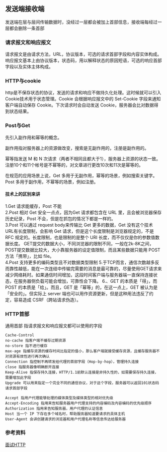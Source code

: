 ## 发送端接收端
发送端在层与层间传输数据时，没经过一层都会被加上首部信息，接收端每经过一层都会删除一条首部  

### 请求报文和响应报文
请求报文是由请求方法，URL，协议版本，可选的请求首部字段和内容实体构成。    
响应报文基本上由协议版本，状态码，用以解释状态的原因短语，可选的响应首部字段以及实体主体构成。  


### HTTP与cookie
http是不保存状态的协议，发送的请求和响应不做持久化处理。这时候就可以引入Cookie技术用于状态管理。Cookie 会根据响应报文中的 Set-Cookie 字段来通知客户端自动保存 Cookie。下次请求时会自动发送 Cookie，服务器会比对数据得到状态结果。  

### Post与Get
先引入副作用和幂等的概念。

副作用指对服务器上的资源做改变，搜索是无副作用的，注册是副作用的。  

幂等指发送 M 和 N 次请求（两者不相同且都大于1），服务器上资源的状态一致。注册10个和11个帐号是不幂等的，对文章进行更改10次和11次是幂等的。  

在规范的应用场景上说，Get 多用于无副作用，幂等的场景，例如搜索关键字。Post 多用于副作用，不幂等的场景，例如注册。  

#### 技术上的区别来讲
1.Get 请求能缓存，Post 不能  
2.Post 相对 Get 安全一点点，因为Get 请求都包含在 URL 里，且会被浏览器保存历史纪录，Post 不会，但是在抓包的情况下都是一样的。  
3.Post 可以通过 request body来传输比 Get 更多的数据，Get 没有这个技术
URL有长度限制，会影响 Get 请求，但是这个长度限制是浏览器规定的，不是 RFC 规定的。长度限制，也是限制的是整个 URI 长度，而不仅仅是你的参数值数据长度。
GET提交的数据大小，不同浏览器的限制不同，一般在2k-8K之间，POST提交数据比较大，大小靠服务器的设定值限制，而且某些数据只能用 POST 方法「携带」，比如 file。  
4.Post 支持更多的编码类型且不对数据类型限制 
5.于TCP而言，通信次数越多反而靠性越低，能在一次连结中传输完需要的消息是最可靠的，尽量使用GET请求来减少网络耗时。如果通信时间增加，这段时间客户端与服务器端一直保持连接状态，在服务器侧负载可能会增加，可靠性会下降。 
6.、GET 的本质是「得」，而 POST 的本质是「给」。而且，GET 是「幂等」的，在这一点上，GET 被认为是「安全的」。但实际上 server 端也可以用作资源更新，但是这种用法违反了约定，容易造成 CSRF（跨站请求伪造）。  

### HTTP首部
通用首部
指请求报文和响应报文都可以使用的字段
```
Cache-Control
no-cache 指客户端不缓存过期资源
no-store 指不进行缓存
max-age 指缓存资源的缓存时间比指定的值小，那么客户端就接受缓存资源，且缓存服务器不对资源有效性进行再次确认
Connection 指控制不再转发给代理的首部字段（Hop-by-hop），管理持久连接
close 指服务器像明确断开连接
Keep-Alive 指保存持久连接，HTTP/1.1前默认连接是非持久性的，如需要保存持久连接，需要增加此字段
Upgrade 可以用来指定一个完全不同的通信协议，对于这个字段，服务器可以返回101状态码
请求首部字段
```

```
Accept 指用户代理能够处理的媒体类型及媒体类型的相对优先级
Accept-Encoding 指用来告知服务器用户代理支持的内容编码及内容编码的优先级顺序
Authorization 指用来告知服务器，用户代理的认证信息
Host 当一个 IP 下存在多个域名时，帮助服务器知道要请求的具体主机
User-Agent 会讲创建请求的浏览器和用户代理名称等信息传达给服务器
```


### 参考资料
[面试HTTP](https://gold.xitu.io/post/5872309261ff4b005c4580d4)